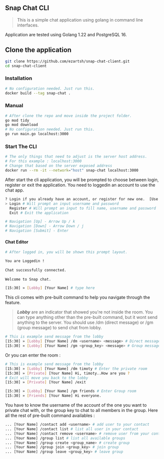 ## Snap Chat CLI
> This is a simple chat application using golang in command line interfaces.

Application are tested using Golang 1.22 and PostgreSQL 16.

## Clone the application 
```sh
git clone https://github.com/ezartsh/snap-chat-client.git
cd snap-chat-client
```

### Installation
```sh
# No configuration needed. Just run this.
docker build --tag snap-chat .
```

### Manual
```sh
# After clone the repo and move inside the project folder.
go mod tidy
go mod download
# No configuration needed. Just run this.
go run main.go localhost:3000
```

### Start The CLI
```sh
# The only things that need to adjust is the server host address.
# For this example : localhost:3000
# Change that based on the server exposed address
docker run --rm -it --network="host" snap-chat localhost:3000
```

After start the cli application, you will be prompted to choose between login, register or exit the application.
You need to loggedin an account to use the chat app.
```sh
? Login if you already have an account, or register for new one.  [Use arrows to move, type to filter]
> Login # Will prompt an input username and password
  Register # Will prompt an input to fill name, username and password
  Exit # Exit the application

# Navigation [Up] - Arrow Up / k
# Navigation [Down] - Arrow Down / j
# Navigation [Submit] - Enter
```

#### Chat Editor
```sh
# After logged in, you will be shown this prompt layout.

You are Loggedin !
                 
Chat successfully connected.
                     
Welcome to Snap chat.

[15:30] » [Lobby] [Your Name] # type here
```

This cli comes with pre-built command to help you navigate through the feature.
> ***Lobby*** are an indicator that showed you're not inside the room. You can type anything other than the pre-built command, but it wont send anything to the server. You should use /dm (direct message) or /gm (group message) to send chat from lobby.
```sh
# This is example send message from the lobby
[15:30] » [Lobby] [Your Name] /dm <username> <message> # Direct message 
[15:30] » [Lobby] [Your Name] /gm <group_key> <message> # Group message 
```
Or you can enter the room :
```sh
# This is example send message from the lobby
[15:30] » [Lobby] [Your Name] /dm timoty # Enter the private room
[15:30] » [Private] [Your Name] Hi, timoty..How are you ?
# Exit will move you back to the lobby
[15:30] » [Private] [Your Name] /exit

[15:30] » [Lobby] [Your Name] /gm friends # Enter Group room
[15:30] » [Friends] [Your Name] Hi everyone.
```

You have to know the username of the account of the one you want to private chat with, or the group key to chat to all members in the group.
Here all the rest of pre-built command availables :
```sh
... [Your Name] /contact add <username> # add user to your contact
... [Your Name] /contact list # list all user in your contact
... [Your Name] /contact remove <username> # remove user from your contact
... [Your Name] /group list # list all available groups
... [Your Name] /group create <group_name> # create group
... [Your Name] /group join <group_key> # join group
... [Your Name] /group leave <group_key> # leave group
```
